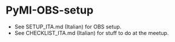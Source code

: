 # PyMI-OBS-setup

* See SETUP_ITA.md (Italian) for OBS setup.
* See CHECKLIST_ITA.md (Italian) for stuff to do at the meetup.
